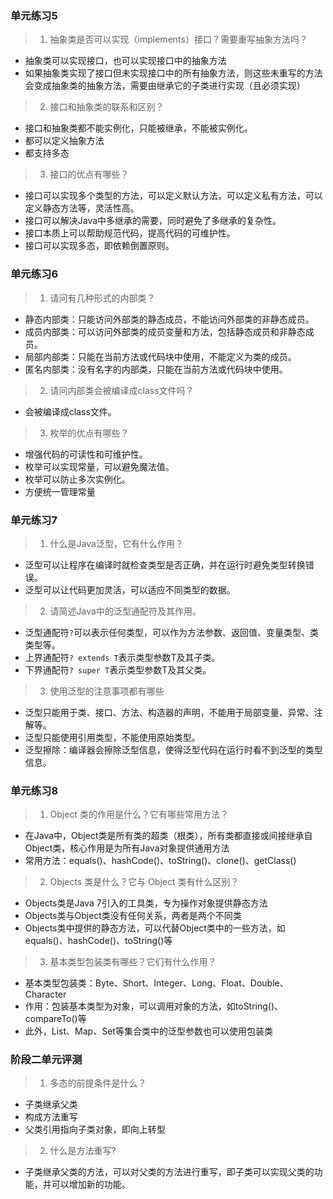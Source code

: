 ### 单元练习5

> 1. 抽象类是否可以实现（implements）接口？需要重写抽象方法吗？

- 抽象类可以实现接口，也可以实现接口中的抽象方法
- 如果抽象类实现了接口但未实现接口中的所有抽象方法，则这些未重写的方法会变成抽象类的抽象方法，需要由继承它的子类进行实现（且必须实现）

> 2. 接口和抽象类的联系和区别？
- 接口和抽象类都不能实例化，只能被继承，不能被实例化。 
- 都可以定义抽象方法
- 都支持多态

> 3. 接口的优点有哪些？
- 接口可以实现多个类型的方法，可以定义默认方法，可以定义私有方法，可以定义静态方法等，灵活性高。
- 接口可以解决Java中多继承的需要，同时避免了多继承的复杂性。
- 接口本质上可以帮助规范代码，提高代码的可维护性。
- 接口可以实现多态，即依赖倒置原则。

### 单元练习6

> 1. 请问有几种形式的内部类？
- 静态内部类：只能访问外部类的静态成员，不能访问外部类的非静态成员。
- 成员内部类：可以访问外部类的成员变量和方法，包括静态成员和非静态成员。
- 局部内部类：只能在当前方法或代码块中使用，不能定义为类的成员。
- 匿名内部类：没有名字的内部类，只能在当前方法或代码块中使用。

> 2. 请问内部类会被编译成class文件吗？
- 会被编译成class文件。

> 3. 枚举的优点有哪些？
- 增强代码的可读性和可维护性。
- 枚举可以实现常量，可以避免魔法值。
- 枚举可以防止多次实例化。
- 方便统一管理常量


### 单元练习7

> 1. 什么是Java泛型，它有什么作用？
- 泛型可以让程序在编译时就检查类型是否正确，并在运行时避免类型转换错误。
- 泛型可以让代码更加灵活，可以适应不同类型的数据。

> 2. 请简述Java中的泛型通配符及其作用。
- 泛型通配符`?`可以表示任何类型，可以作为方法参数、返回值、变量类型、类类型等。
- 上界通配符`? extends T`表示类型参数T及其子类。
- 下界通配符`? super T`表示类型参数T及其父类。

> 3. 使用泛型的注意事项都有哪些
- 泛型只能用于类、接口、方法、构造器的声明，不能用于局部变量、异常、注解等。
- 泛型只能使用引用类型，不能使用原始类型。
- 泛型擦除：编译器会擦除泛型信息，使得泛型代码在运行时看不到泛型的类型信息。

### 单元练习8

> 1. Object 类的作用是什么？它有哪些常用方法？
- 在Java中，Object类是所有类的超类（根类），所有类都直接或间接继承自Object类，核心作用是为所有Java对象提供通用方法
- 常用方法：equals()、hashCode()、toString()、clone()、getClass()

> 2. Objects 类是什么？它与 Object 类有什么区别？
- Objects类是Java 7引入的工具类，专为操作对象提供静态方法
- Objects类与Object类没有任何关系，两者是两个不同类
- Objects类中提供的静态方法，可以代替Object类中的一些方法，如equals()、hashCode()、toString()等

> 3. 基本类型包装类有哪些？它们有什么作用？
- 基本类型包装类：Byte、Short、Integer、Long、Float、Double、Character
- 作用：包装基本类型为对象，可以调用对象的方法，如toString()、compareTo()等
- 此外，List、Map、Set等集合类中的泛型参数也可以使用包装类

### 阶段二单元评测
> 1. 多态的前提条件是什么？
- 子类继承父类
- 构成方法重写
- 父类引用指向子类对象，即向上转型

> 2. 什么是方法重写?
- 子类继承父类的方法，可以对父类的方法进行重写，即子类可以实现父类的功能，并可以增加新的功能。